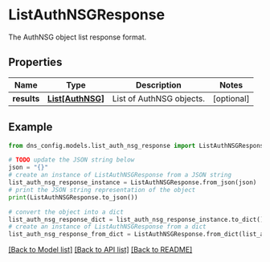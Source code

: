 # ListAuthNSGResponse

The AuthNSG object list response format.

## Properties

Name | Type | Description | Notes
------------ | ------------- | ------------- | -------------
**results** | [**List[AuthNSG]**](AuthNSG.md) | List of AuthNSG objects. | [optional] 

## Example

```python
from dns_config.models.list_auth_nsg_response import ListAuthNSGResponse

# TODO update the JSON string below
json = "{}"
# create an instance of ListAuthNSGResponse from a JSON string
list_auth_nsg_response_instance = ListAuthNSGResponse.from_json(json)
# print the JSON string representation of the object
print(ListAuthNSGResponse.to_json())

# convert the object into a dict
list_auth_nsg_response_dict = list_auth_nsg_response_instance.to_dict()
# create an instance of ListAuthNSGResponse from a dict
list_auth_nsg_response_from_dict = ListAuthNSGResponse.from_dict(list_auth_nsg_response_dict)
```
[[Back to Model list]](../README.md#documentation-for-models) [[Back to API list]](../README.md#documentation-for-api-endpoints) [[Back to README]](../README.md)



